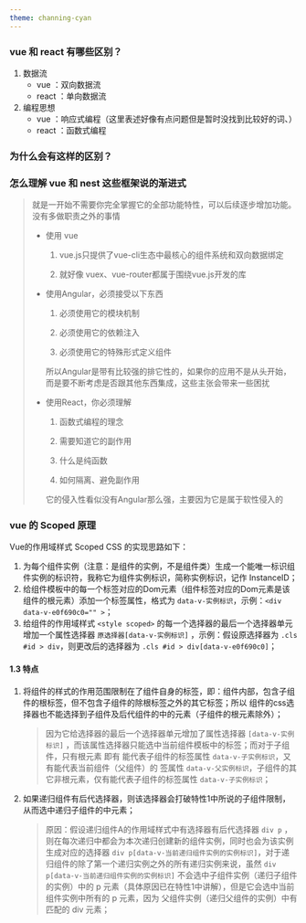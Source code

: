 ```yaml
---
theme: channing-cyan
---
```


### vue 和 react 有哪些区别？
1. 数据流
    + vue ：双向数据流
    + react ：单向数据流
2. 编程思想
    + vue ：响应式编程（这里表述好像有点问题但是暂时没找到比较好的词、）
    + react ：函数式编程

### 为什么会有这样的区别？

### 怎么理解 vue 和 nest 这些框架说的渐进式

> 就是一开始不需要你完全掌握它的全部功能特性，可以后续逐步增加功能。没有多做职责之外的事情
>
> + 使用 vue
>
>   1. vue.js只提供了vue-cli生态中最核心的组件系统和双向数据绑定
>
>   2. 就好像 vuex、vue-router都属于围绕vue.js开发的库
>
> + 使用Angular，必须接受以下东西
>
>   1. 必须使用它的模块机制
>
>   2. 必须使用它的依赖注入
>
>   3. 必须使用它的特殊形式定义组件
>
>   所以Angular是带有比较强的排它性的，如果你的应用不是从头开始，而是要不断考虑是否跟其他东西集成，这些主张会带来一些困扰
>
> + 使用React，你必须理解
>
>   1. 函数式编程的理念
>
>   2. 需要知道它的副作用
>
>   3. 什么是纯函数
>
>   4. 如何隔离、避免副作用
>
>   它的侵入性看似没有Angular那么强，主要因为它是属于软性侵入的

### vue 的 Scoped 原理
Vue的作用域样式 Scoped CSS 的实现思路如下：

1.  为每个组件实例（注意：是组件的实例，不是组件类）生成一个能唯一标识组件实例的标识符，我称它为组件实例标识，简称实例标识，记作 InstanceID；
2.  给组件模板中的每一个标签对应的Dom元素（组件标签对应的Dom元素是该组件的根元素）添加一个标签属性，格式为 `data-v-实例标识`，示例：`<div data-v-e0f690c0="" >`；
3.  给组件的作用域样式 `<style scoped>` 的每一个选择器的最后一个选择器单元增加一个属性选择器 `原选择器[data-v-实例标识]` ，示例：假设原选择器为 `.cls #id > div`，则更改后的选择器为 `.cls #id > div[data-v-e0f690c0]`；

#### 1.3 特点

1.  将组件的样式的作用范围限制在了组件自身的标签，即：组件内部，包含子组件的根标签，但不包含子组件的除根标签之外的其它标签；所以 组件的css选择器也不能选择到子组件及后代组件的中的元素（子组件的根元素除外）；

    > 因为它给选择器的最后一个选择器单元增加了属性选择器 `[data-v-实例标识]` ，而该属性选择器只能选中当前组件模板中的标签；而对于子组件，只有根元素 即有 能代表子组件的标签属性 `data-v-子实例标识`，又有能代表当前组件（父组件）的 签属性 `data-v-父实例标识`，子组件的其它非根元素，仅有能代表子组件的标签属性 `data-v-子实例标识`；

2.  如果递归组件有后代选择器，则该选择器会打破特性1中所说的子组件限制，从而选中递归子组件的中元素；

    > 原因：假设递归组件A的作用域样式中有选择器有后代选择器 `div p` ，则在每次递归中都会为本次递归创建新的组件实例，同时也会为该实例生成对应的选择器 `div p[data-v-当前递归组件实例的实例标识]`，对于递归组件的除了第一个递归实例之外的所有递归实例来说，虽然 `div p[data-v-当前递归组件实例的实例标识]` 不会选中子组件实例（递归子组件的实例）中的 p 元素（具体原因已在特性1中讲解），但是它会选中当前组件实例中所有的 p 元素，因为 父组件实例（递归父组件的实例）中有匹配的 div 元素；